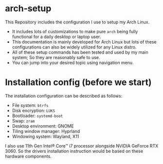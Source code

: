 # arch-setup

This Repository includes the configuration I use to setup my Arch Linux.

- It includes lots of customizations to make pure `arch` being fully functional for a daily desktop or laptop user.
- This documentation is mainly developed for Arch Linux but lots of these configurations can also be widely utilized for any Linux distro.
- All of these setup commands has been tested and used by my main system; So they are reasonably safe to use.
- You can jump into your desired topic using navigation menu.

# Installation config (before we start)

The installation configuration can be described as follows:

- File system: `btrfs`
- Disk encryption: `LUKS`
- Bootloader: `systemd-boot`
- Swap: `zram`
- Desktop environment: GNOME
- Tiling window manager: Hyprland
- Windowing system: Wayland, X11

I also use 11th Gen Intel® Core™ i7 processor alongside NVIDIA GeForce RTX 3060. So the drivers installation instruction would be based on these hardware components.

